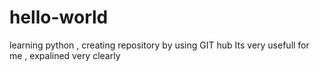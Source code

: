 # hello-world
learning python , creating repository by using GIT hub
Its very usefull for me , expalined very clearly
